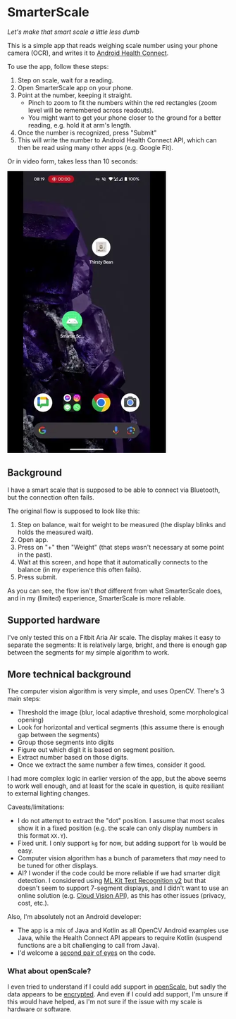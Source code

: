 # SmarterScale

*Let's make that smart scale a little less dumb*

This is a simple app that reads weighing scale number using your phone camera (OCR), and writes it to [Android Health Connect](https://health.google/health-connect-android/).

To use the app, follow these steps:
 1. Step on scale, wait for a reading.
 2. Open SmarterScale app on your phone.
 3. Point at the number, keeping it straight.
    - Pinch to zoom to fit the numbers within the red rectangles (zoom level will be remembered across readouts).
    - You might want to get your phone closer to the ground for a better reading, e.g. hold it at arm's length.
 5. Once the number is recognized, press "Submit"
 6. This will write the number to Android Health Connect API, which can then be read using many other apps (e.g. Google Fit).

Or in video form, takes less than 10 seconds:

![video](docs/sample-flow.webp)

## Background

I have a smart scale that is supposed to be able to connect via Bluetooth, but the connection often fails.

The original flow is supposed to look like this:
 1. Step on balance, wait for weight to be measured (the display blinks and holds the measured wait).
 2. Open app.
 3. Press on "+" then "Weight" (that steps wasn't necessary at some point in the past).
 4. Wait at this screen, and hope that it automatically connects to the balance (in my experience this often fails).
 5. Press submit.

As you can see, the flow isn't _that_ different from what SmarterScale does, and in my (limited) experience, SmarterScale is more reliable.

## Supported hardware

I've only tested this on a Fitbit Aria Air scale. The display makes it easy to separate the
segments: It is relatively large, bright, and there is enough gap between the segments for
my simple algorithm to work.

## More technical background

The computer vision algorithm is very simple, and uses OpenCV. There's 3 main steps:
 - Threshold the image (blur, local adaptive threshold, some morphological opening)
 - Look for horizontal and vertical segments (this assume there is enough gap between the segments)
 - Group those segments into digits
 - Figure out which digit it is based on segment position.
 - Extract number based on those digits.
 - Once we extract the same number a few times, consider it good.

I had more complex logic in earlier version of the app, but the above seems to work well enough,
and at least for the scale in question, is quite resiliant to external lighting changes.

Caveats/limitations:
 - I do not attempt to extract the "dot" position. I assume that most scales show it in a fixed position
(e.g. the scale can only display numbers in this format `XX.Y`).
 - Fixed unit. I only support `kg` for now, but adding support for `lb` would be easy.
 - Computer vision algorithm has a bunch of parameters that _may_ need to be tuned for
   other displays.
 - AI? I wonder if the code could be more reliable if we had smarter digit detection.
   I considered using [ML Kit Text Recognition v2](https://developers.google.com/ml-kit/vision/text-recognition/v2)
   but that doesn't seem to support 7-segment displays, and I didn't want to use an online
   solution (e.g. [Cloud Vision API](https://cloud.google.com/vision/docs/ocr)), as this
   has other issues (privacy, cost, etc.).

Also, I'm absolutely not an Android developer:
 - The app is a mix of Java and Kotlin as all OpenCV Android examples use Java, while the Health
   Connect API appears to require Kotlin (suspend functions are a bit challenging to call from Java).
 - I'd welcome a [second pair of eyes](https://www.osnews.com/story/19266/wtfsm/) on the code.

### What about openScale?

I even tried to understand if I could add support in [openScale](https://github.com/oliexdev/openScale),
but sadly the data appears to be [encrypted](https://github.com/oliexdev/openScale/issues/1105). And
even if I could add support, I'm unsure if this would have helped, as I'm not sure if the issue with
my scale is hardware or software.
